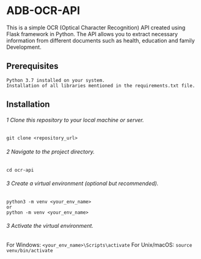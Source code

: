 # ADB-OCR-API
This is a simple OCR (Optical Character Recognition) API created using Flask framework in Python. The API allows you to extract necessary information from different documents such as health, education and family Development.

## **Prerequisites**
    Python 3.7 installed on your system.
    Installation of all libraries mentioned in the requirements.txt file.

## **Installation**
###### 1 Clone this repository to your local machine or server.
    git clone <repository_url>

###### 2 Navigate to the project directory.
    cd ocr-api

###### 3 Create a virtual environment (optional but recommended).
    python3 -m venv <your_env_name>
    or 
    python -m venv <your_env_name>
    
###### 3 Activate the virtual environment.
For Windows:
    `<your_env_name>\Scripts\activate`
For Unix/macOS:
    `source venv/bin/activate`

    
    
